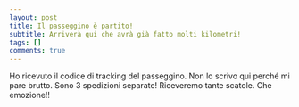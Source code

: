 ```yaml
---
layout: post
title: Il passeggino è partito!
subtitle: Arriverà qui che avrà già fatto molti kilometri!
tags: []
comments: true
---
```


Ho ricevuto il codice di tracking del passeggino. Non lo scrivo qui perché mi pare brutto. Sono 3 spedizioni separate! Riceveremo tante scatole. Che emozione!!
